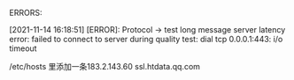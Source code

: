 ERRORS:

[2021-11-14 16:18:51] [ERROR]: Protocol -> test long message server latency error: failed to connect to server during quality test: dial tcp 0.0.0.1:443: i/o timeout

/etc/hosts 里添加一条183.2.143.60 ssl.htdata.qq.com
